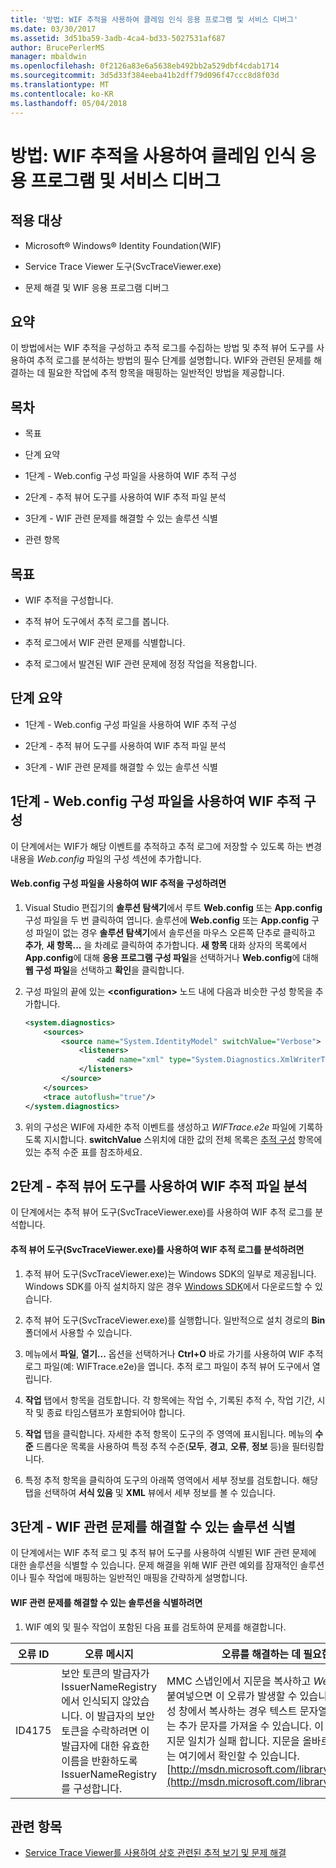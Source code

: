```yaml
---
title: '방법: WIF 추적을 사용하여 클레임 인식 응용 프로그램 및 서비스 디버그'
ms.date: 03/30/2017
ms.assetid: 3d51ba59-3adb-4ca4-bd33-5027531af687
author: BrucePerlerMS
manager: mbaldwin
ms.openlocfilehash: 0f2126a83e6a5638eb492bb2a529dbf4cdab1714
ms.sourcegitcommit: 3d5d33f384eeba41b2dff79d096f47ccc8d8f03d
ms.translationtype: MT
ms.contentlocale: ko-KR
ms.lasthandoff: 05/04/2018
---
```

# <a name="how-to-debug-claims-aware-applications-and-services-using-wif-tracing"></a>방법: WIF 추적을 사용하여 클레임 인식 응용 프로그램 및 서비스 디버그
## <a name="applies-to"></a>적용 대상  
  
-   Microsoft® Windows® Identity Foundation(WIF)  
  
-   Service Trace Viewer 도구(SvcTraceViewer.exe)  
  
-   문제 해결 및 WIF 응용 프로그램 디버그  
  
## <a name="summary"></a>요약  
 이 방법에서는 WIF 추적을 구성하고 추적 로그를 수집하는 방법 및 추적 뷰어 도구를 사용하여 추적 로그를 분석하는 방법의 필수 단계를 설명합니다. WIF와 관련된 문제를 해결하는 데 필요한 작업에 추적 항목을 매핑하는 일반적인 방법을 제공합니다.  
  
## <a name="contents"></a>목차  
  
-   목표  
  
-   단계 요약  
  
-   1단계 - Web.config 구성 파일을 사용하여 WIF 추적 구성  
  
-   2단계 - 추적 뷰어 도구를 사용하여 WIF 추적 파일 분석  
  
-   3단계 - WIF 관련 문제를 해결할 수 있는 솔루션 식별  
  
-   관련 항목  
  
## <a name="objectives"></a>목표  
  
-   WIF 추적을 구성합니다.  
  
-   추적 뷰어 도구에서 추적 로그를 봅니다.  
  
-   추적 로그에서 WIF 관련 문제를 식별합니다.  
  
-   추적 로그에서 발견된 WIF 관련 문제에 정정 작업을 적용합니다.  
  
## <a name="summary-of-steps"></a>단계 요약  
  
-   1단계 - Web.config 구성 파일을 사용하여 WIF 추적 구성  
  
-   2단계 - 추적 뷰어 도구를 사용하여 WIF 추적 파일 분석  
  
-   3단계 - WIF 관련 문제를 해결할 수 있는 솔루션 식별  
  
## <a name="step-1--configure-wif-tracing-using-webconfig-configuration-file"></a>1단계 - Web.config 구성 파일을 사용하여 WIF 추적 구성  
 이 단계에서는 WIF가 해당 이벤트를 추적하고 추적 로그에 저장할 수 있도록 하는 변경 내용을 *Web.config* 파일의 구성 섹션에 추가합니다.  
  
#### <a name="to-configure-wif-tracing-using-webconfig-configuration-file"></a>Web.config 구성 파일을 사용하여 WIF 추적을 구성하려면  
  
1.  Visual Studio 편집기의 **솔루션 탐색기**에서 루트 **Web.config** 또는 **App.config** 구성 파일을 두 번 클릭하여 엽니다. 솔루션에 **Web.config** 또는 **App.config** 구성 파일이 없는 경우 **솔루션 탐색기**에서 솔루션을 마우스 오른쪽 단추로 클릭하고 **추가**, **새 항목...** 을 차례로 클릭하여 추가합니다. **새 항목** 대화 상자의 목록에서 **App.config**에 대해 **응용 프로그램 구성 파일**을 선택하거나 **Web.config**에 대해 **웹 구성 파일**을 선택하고 **확인**을 클릭합니다.  
  
2.  구성 파일의 끝에 있는 **\<configuration>** 노드 내에 다음과 비슷한 구성 항목을 추가합니다.  
  
    ```xml  
    <system.diagnostics>  
        <sources>  
            <source name="System.IdentityModel" switchValue="Verbose">  
                <listeners>  
                    <add name="xml" type="System.Diagnostics.XmlWriterTraceListener" initializeData="WIFTrace.e2e"/>  
                </listeners>  
            </source>  
        </sources>  
        <trace autoflush="true"/>  
    </system.diagnostics>  
    ```  
  
3.  위의 구성은 WIF에 자세한 추적 이벤트를 생성하고 *WIFTrace.e2e* 파일에 기록하도록 지시합니다. **switchValue** 스위치에 대한 값의 전체 목록은 [추적 구성](http://msdn.microsoft.com/library/ms733025.aspx) 항목에 있는 추적 수준 표를 참조하세요.  
  
## <a name="step-2--analyze-wif-trace-files-using-trace-viewer-tool"></a>2단계 - 추적 뷰어 도구를 사용하여 WIF 추적 파일 분석  
 이 단계에서는 추적 뷰어 도구(SvcTraceViewer.exe)를 사용하여 WIF 추적 로그를 분석합니다.  
  
#### <a name="to-analyze-wif-trace-logs-using-trace-viewer-tool-svctraceviewerexe"></a>추적 뷰어 도구(SvcTraceViewer.exe)를 사용하여 WIF 추적 로그를 분석하려면  
  
1.  추적 뷰어 도구(SvcTraceViewer.exe)는 Windows SDK의 일부로 제공됩니다. Windows SDK를 아직 설치하지 않은 경우 [Windows SDK](http://www.microsoft.com/download/en/details.aspx?id=8279)에서 다운로드할 수 있습니다.  
  
2.  추적 뷰어 도구(SvcTraceViewer.exe)를 실행합니다. 일반적으로 설치 경로의 **Bin** 폴더에서 사용할 수 있습니다.  
  
3.  메뉴에서 **파일**, **열기...** 옵션을 선택하거나 **Ctrl+O** 바로 가기를 사용하여 WIF 추적 로그 파일(예: WIFTrace.e2e)을 엽니다. 추적 로그 파일이 추적 뷰어 도구에서 열립니다.  
  
4.  **작업** 탭에서 항목을 검토합니다. 각 항목에는 작업 수, 기록된 추적 수, 작업 기간, 시작 및 종료 타임스탬프가 포함되어야 합니다.  
  
5.  **작업** 탭을 클릭합니다. 자세한 추적 항목이 도구의 주 영역에 표시됩니다. 메뉴의 **수준** 드롭다운 목록을 사용하여 특정 추적 수준(**모두**, **경고**, **오류**, **정보** 등)을 필터링합니다.  
  
6.  특정 추적 항목을 클릭하여 도구의 아래쪽 영역에서 세부 정보를 검토합니다. 해당 탭을 선택하여 **서식 있음** 및 **XML** 뷰에서 세부 정보를 볼 수 있습니다.  
  
## <a name="step-3--identify-solutions-to-fix-wif-related-issues"></a>3단계 - WIF 관련 문제를 해결할 수 있는 솔루션 식별  
 이 단계에서는 WIF 추적 로그 및 추적 뷰어 도구를 사용하여 식별된 WIF 관련 문제에 대한 솔루션을 식별할 수 있습니다. 문제 해결을 위해 WIF 관련 예외를 잠재적인 솔루션이나 필수 작업에 매핑하는 일반적인 매핑을 간략하게 설명합니다.  
  
#### <a name="to-identify-solutions-to-fix-wif-related-issues"></a>WIF 관련 문제를 해결할 수 있는 솔루션을 식별하려면  
  
1.  WIF 예외 및 필수 작업이 포함된 다음 표를 검토하여 문제를 해결합니다.  
  
|**오류 ID**|**오류 메시지**|**오류를 해결하는 데 필요한 작업**|  
|-|-|-|  
|ID4175|보안 토큰의 발급자가 IssuerNameRegistry에서 인식되지 않았습니다.  이 발급자의 보안 토큰을 수락하려면 이 발급자에 대한 유효한 이름을 반환하도록 IssuerNameRegistry를 구성합니다.|MMC 스냅인에서 지문을 복사하고 *Web.config* 파일에 붙여넣으면 이 오류가 발생할 수 있습니다. 특히, 인증서 속성 창에서 복사하는 경우 텍스트 문자열에서 인쇄할 수 없는 추가 문자를 가져올 수 있습니다. 이 추가 문자로 인해 지문 일치가 실패 합니다. 지문을 올바르게 복사 하는 절차는 여기에서 확인할 수 있습니다. [http://msdn.microsoft.com/library/ff359102.aspx](http://msdn.microsoft.com/library/ff359102.aspx)|  
  
## <a name="related-items"></a>관련 항목  
  
-   [Service Trace Viewer를 사용하여 상호 관련된 추적 보기 및 문제 해결](http://msdn.microsoft.com/library/aa751795.aspx)
